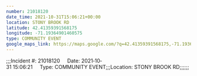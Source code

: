 ```yaml
---
number: 21018120
date_time: 2021-10-31T15:06:21+00:00
location: STONY BROOK RD
latitude: 42.41359391568175
longitude: -71.19364901460575
type: COMMUNITY EVENT
google_maps_link: https://maps.google.com/?q=42.41359391568175,-71.19364901460575
---
```


;;;Incident #: 21018120     Date: 2021‐10‐31 15:06:21     Type: COMMUNITY EVENT;;;Location: STONY BROOK RD;;;;;;
